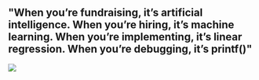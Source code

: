 ## "When you’re fundraising, it’s artificial intelligence. When you’re hiring, it’s machine learning. When you’re implementing, it’s linear regression. When you’re debugging, it’s printf()" 

![](https://media.giphy.com/media/mBStmHyhBk9z9U5t6I/giphy.gif)
